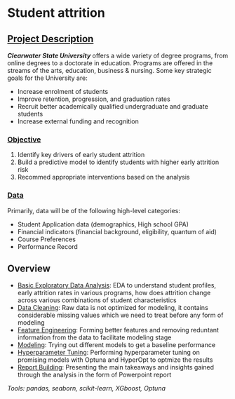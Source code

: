 # Student attrition

## [Project Description](https://github.com/Jobin-Nelson/Student_attrition/blob/master/input/Capstone%20Project.pdf)
***Clearwater State University*** offers a wide variety of degree programs, from online degrees to a doctorate in education. Programs are offered in the streams of the arts, education, business & nursing.
Some key strategic goals for the University are:
- Increase enrolment of students
- Improve retention, progression, and graduation rates
- Recruit better academically qualified undergraduate and graduate students
- Increase external funding and recognition

### [Objective](https://github.com/Jobin-Nelson/Student_attrition/blob/master/input/Capstone%20Project.pdf)
1. Identify key drivers of early student attrition
2. Build a predictive model to identify students with higher early attrition risk
3. Recommed appropriate interventions based on the analysis

### [Data](https://github.com/Jobin-Nelson/Student_attrition/blob/master/input/Student%20Applications%20%26%20Performance.xlsx)
Primarily, data will be of the following high-level categories:
- Student Application data (demographics, High school GPA)
- Financial indicators (financial background, eligibility, quantum of aid)
- Course Preferences
- Performance Record

## Overview
- [Basic Exploratory Data Analysis](https://github.com/Jobin-Nelson/Student_attrition/blob/master/src/Student_attrition.ipynb): EDA to understand student profiles, early attrition rates in various programs, how does attrition change across various combinations of student characteristics
- [Data Cleaning](https://github.com/Jobin-Nelson/Student_attrition/tree/master/src/cleaned_data): Raw data is not optimized for modeling, it contains considerable missing values which we need to treat before any form of modeling
- [Feature Engineering](https://github.com/Jobin-Nelson/Student_attrition/blob/master/src/Student_attrition.ipynb): Forming better features and removing reduntant information from the data to facilitate modeling stage
- [Modeling](https://github.com/Jobin-Nelson/Student_attrition/blob/master/src/Student_attrition.ipynb): Trying out different models to get a baseline performance
- [Hyperparameter Tuning](https://github.com/Jobin-Nelson/Student_attrition/tree/master/src/tuning): Performing hyperparameter tuning on promising models with Optuna and HyperOpt to optmize the results
- [Report Building](https://github.com/Jobin-Nelson/Student_attrition/blob/master/report/Attrition_report.pptx): Presenting the main takeaways and insights gained through the analysis in the form of Powerpoint report

*Tools: pandas, seaborn, scikit-learn, XGboost, Optuna*